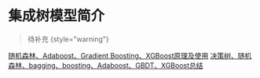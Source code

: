 # 集成树模型简介

<show-structure depth="2"/>

> 待补充
{style="warning"}


<seealso>
<category ref="ref_docs">
    <a href="https://mp.weixin.qq.com/s/-oi68xDp6cQT6iHnHrkgTAQ">随机森林、Adaboost、Gradient Boosting、XGBoost原理及使用</a>
    <a href="https://mp.weixin.qq.com/s/RSTKpZi_pFtsQo3Nxm3VbQ">决策树、随机森林、bagging、boosting、Adaboost、GBDT、XGBoost总结</a>
</category>
<category ref="ref_github">
</category>
<category ref="ref_issues"></category>
<category ref="ref_hf"></category>
<category ref="ref_ms"></category>
</seealso>